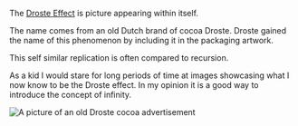 
The [Droste Effect](https://en.wikipedia.org/wiki/Droste_effect) is picture
appearing within itself.

The name comes from an old Dutch brand of cocoa Droste. Droste gained the name
of this phenomenon by including it in the packaging artwork.

This self similar replication is often compared to recursion.

As a kid I would stare for long periods of time at images showcasing what I
now know to be the Droste effect. In my opinion it is a good way to introduce the concept of infinity.

![A picture of an old Droste cocoa advertisement](https://upload.wikimedia.org/wikipedia/commons/6/62/Droste.jpg "The Droste effect")


